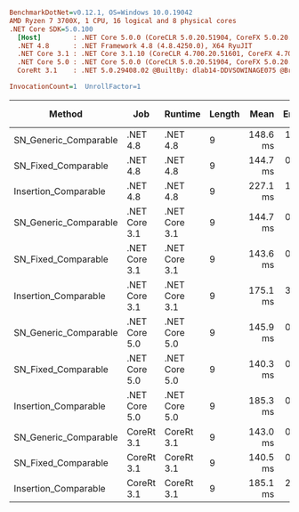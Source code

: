 ``` ini

BenchmarkDotNet=v0.12.1, OS=Windows 10.0.19042
AMD Ryzen 7 3700X, 1 CPU, 16 logical and 8 physical cores
.NET Core SDK=5.0.100
  [Host]        : .NET Core 5.0.0 (CoreCLR 5.0.20.51904, CoreFX 5.0.20.51904), X64 RyuJIT
  .NET 4.8      : .NET Framework 4.8 (4.8.4250.0), X64 RyuJIT
  .NET Core 3.1 : .NET Core 3.1.10 (CoreCLR 4.700.20.51601, CoreFX 4.700.20.51901), X64 RyuJIT
  .NET Core 5.0 : .NET Core 5.0.0 (CoreCLR 5.0.20.51904, CoreFX 5.0.20.51904), X64 RyuJIT
  CoreRt 3.1    : .NET 5.0.29408.02 @BuiltBy: dlab14-DDVSOWINAGE075 @Branch: master @Commit: 4ce1c21ac0d4d1a3b7f7a548214966f69ac9f199, X64 AOT

InvocationCount=1  UnrollFactor=1  

```
|                Method |           Job |       Runtime | Length |     Mean |   Error |  StdDev | Gen 0 | Gen 1 | Gen 2 | Allocated |
|---------------------- |-------------- |-------------- |------- |---------:|--------:|--------:|------:|------:|------:|----------:|
| SN_Generic_Comparable |      .NET 4.8 |      .NET 4.8 |      9 | 148.6 ms | 1.02 ms | 0.95 ms |     - |     - |     - |         - |
|   SN_Fixed_Comparable |      .NET 4.8 |      .NET 4.8 |      9 | 144.7 ms | 0.87 ms | 0.81 ms |     - |     - |     - |         - |
|  Insertion_Comparable |      .NET 4.8 |      .NET 4.8 |      9 | 227.1 ms | 1.38 ms | 1.22 ms |     - |     - |     - |         - |
| SN_Generic_Comparable | .NET Core 3.1 | .NET Core 3.1 |      9 | 144.7 ms | 0.38 ms | 0.33 ms |     - |     - |     - |         - |
|   SN_Fixed_Comparable | .NET Core 3.1 | .NET Core 3.1 |      9 | 143.6 ms | 0.49 ms | 0.46 ms |     - |     - |     - |         - |
|  Insertion_Comparable | .NET Core 3.1 | .NET Core 3.1 |      9 | 175.1 ms | 3.18 ms | 2.98 ms |     - |     - |     - |         - |
| SN_Generic_Comparable | .NET Core 5.0 | .NET Core 5.0 |      9 | 145.9 ms | 0.55 ms | 0.51 ms |     - |     - |     - |         - |
|   SN_Fixed_Comparable | .NET Core 5.0 | .NET Core 5.0 |      9 | 140.3 ms | 0.56 ms | 0.53 ms |     - |     - |     - |         - |
|  Insertion_Comparable | .NET Core 5.0 | .NET Core 5.0 |      9 | 185.3 ms | 0.78 ms | 0.65 ms |     - |     - |     - |         - |
| SN_Generic_Comparable |    CoreRt 3.1 |    CoreRt 3.1 |      9 | 143.0 ms | 0.63 ms | 0.59 ms |     - |     - |     - |         - |
|   SN_Fixed_Comparable |    CoreRt 3.1 |    CoreRt 3.1 |      9 | 140.5 ms | 0.44 ms | 0.37 ms |     - |     - |     - |         - |
|  Insertion_Comparable |    CoreRt 3.1 |    CoreRt 3.1 |      9 | 185.1 ms | 2.38 ms | 2.22 ms |     - |     - |     - |         - |
